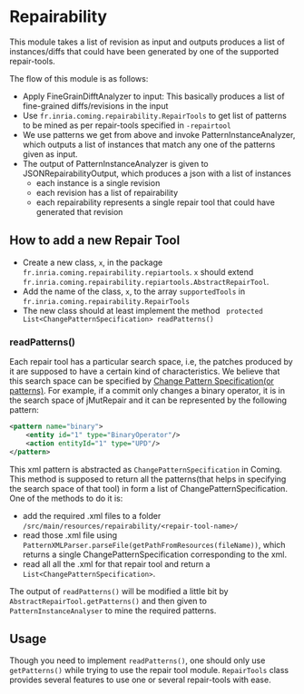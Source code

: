 # Repairability

This module takes a list of revision as input and outputs produces a list of instances/diffs that could have been generated by one of the supported repair-tools. 

The flow of this module is as follows:

- Apply FineGrainDifftAnalyzer to input: This basically produces a list of fine-grained diffs/revisions in the input
- Use `fr.inria.coming.repairability.RepairTools` to get list of patterns to be mined as per repair-tools specified in `-repairtool`
- We use patterns we get from above and invoke PatternInstanceAnalyzer, which outputs a list of instances that match any one of the patterns given as input.
- The output of PatternInstanceAnalyzer is given to JSONRepairabilityOutput, which produces a json with a list of instances
    - each instance is a single revision
    - each revision has a list of repairability
    - each repairability represents a single repair tool that could have generated that revision
 
 
## How to add a new Repair Tool

- Create a new class, `x`, in the package `fr.inria.coming.repairability.repiartools`. `x` should extend `fr.inria.coming.repairability.repiartools.AbstractRepairTool`.
- Add the name of the class, `x`, to the array `supportedTools` in `fr.inria.coming.repairability.RepairTools`
- The new class should at least implement the method ` protected List<ChangePatternSpecification> readPatterns()`


### readPatterns()

Each repair tool has a particular search space, i.e, the patches produced by it are supposed to have a certain kind of characteristics.
We believe that this search space can be specified by [Change Pattern Specification(or patterns)](https://github.com/SpoonLabs/coming#change-pattern-specification).
For example, if a commit only changes a binary operator, it is in the search space of jMutRepair and it can be represented by the following pattern:
```xml
<pattern name="binary">
	<entity id="1" type="BinaryOperator"/>
	<action entityId="1" type="UPD"/>
</pattern>
```
This xml pattern is abstracted as `ChangePatternSpecification` in Coming. 
This method is supposed to return all the patterns(that helps in specifying the search space of that tool) in form a list of ChangePatternSpecification.
One of the methods to do it is:
- add the required .xml files to a folder `/src/main/resources/repairability/<repair-tool-name>/`
- read those .xml file using `PatternXMLParser.parseFile(getPathFromResources(fileName))`, which returns a single ChangePatternSpecification corresponding to the xml.
- read all all the .xml for that repair tool and return a `List<ChangePatternSpecification>`.
 

The output of `readPatterns()` will be modified a little bit by `AbstractRepairTool.getPatterns()` and then given to `PatternInstanceAnalyser` to mine the required patterns.


## Usage
Though you need to implement `readPatterns()`, one should only use `getPatterns()` while trying to use the repair tool module.
`RepairTools` class provides several features to use one or several repair-tools with ease.
 
